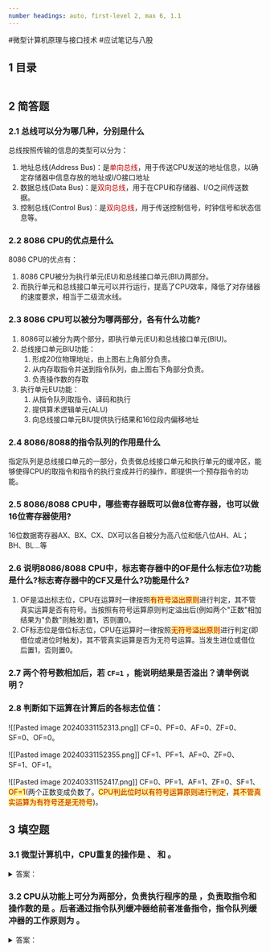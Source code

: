 ```yaml
---
number headings: auto, first-level 2, max 6, 1.1
---
```

#微型计算机原理与接口技术 #应试笔记与八股 

## 1 目录

```toc
```

## 2 简答题

### 2.1 总线可以分为哪几种，分别是什么

总线按照传输的信息的类型可以分为：
1. 地址总线(Address Bus)：是<font color="#c00000">单向总线</font>，用于传送CPU发送的地址信息，以确定存储器中信息存放的地址或I/O接口地址
2. 数据总线(Data Bus)：是<font color="#c00000">双向总线</font>，用于在CPU和存储器、I/O之间传送数据。
3. 控制总线(Control Bus)：是<font color="#c00000">双向总线</font>，用于传送控制信号，时钟信号和状态信息等。

### 2.2 8086 CPU的优点是什么

8086 CPU的优点有：
1. 8086 CPU被分为执行单元(EU)和总线接口单元(BIU)两部分。
2. 而执行单元和总线接口单元可以并行运行，提高了CPU效率，降低了对存储器的速度要求，相当于二级流水线。

### 2.3 8086 CPU可以被分为哪两部分，各有什么功能?

1. 8086可以被分为两个部分，即执行单元(EU)和总线接口单元(BIU)。
2. 总线接口单元BIU功能：
	1. 形成20位物理地址，由上图右上角部分负责。
	2. 从内存取指令并送到指令队列，由上图右下角部分负责。
	3. 负责操作数的存取
3. 执行单元EU功能：
	1. 从指令队列取指令、译码和执行
	2. 提供算术逻辑单元(ALU)
	3. 向总线接口单元BIU提供执行结果和16位段内偏移地址

### 2.4 8086/8088的指令队列的作用是什么

指定队列是总线接口单元的一部分，负责做总线接口单元和执行单元的缓冲区，能够使得CPU的取指令和指令的执行变成并行的操作，即提供一个预存指令的功能。

### 2.5 8086/8088 CPU中，哪些寄存器既可以做8位寄存器，也可以做16位寄存器使用?

16位数据寄存器AX、BX、CX、DX可以各自被分为高八位和低八位AH、AL；BH、BL...等

### 2.6 说明8086/8088 CPU中，标志寄存器中的OF是什么标志位?功能是什么?标志寄存器中的CF又是什么?功能是什么?

1. OF是溢出标志位，CPU在运算时一律按照<span style="background:#fff88f"><font color="#c00000">有符号溢出原则</font></span>进行判定，其不管真实运算是否有符号。当按照有符号运算原则判定溢出后(例如两个"正数"相加结果为"负数"则触发)置1，否则置0。
2. CF标志位是借位标志位，CPU在运算时一律按照<span style="background:#fff88f"><font color="#c00000">无符号溢出原则</font></span>进行判定(即借位或进位时触发)，其不管真实运算是否为无符号运算。当发生进位或借位后置1，否则置0。

### 2.7 两个符号数相加后，若 `CF=1` ，能说明结果是否溢出？请举例说明？


### 2.8 判断如下运算在计算后的各标志位值：

![[Pasted image 20240331152313.png]]
CF=0、PF=0、AF=0、ZF=0、SF=0、OF=0。

![[Pasted image 20240331152355.png]]
CF=1、PF=1、AF=0、ZF=0、SF=1、OF=1。

![[Pasted image 20240331152417.png]]
CF=0、PF=1、AF=1、ZF=0、SF=1、<span style="background:#fff88f"><font color="#c00000">OF=1</font></span>(两个正数变成负数了。<span style="background:#fff88f"><font color="#c00000">CPU判此位时以有符号运算原则进行判定</font></span>，<span style="background:#fff88f"><font color="#c00000">其不管真实运算为有符号还是无符号</font></span>)。

## 3 填空题

### 3.1 微型计算机中，CPU重复的操作是     、     和     。

<details>
<summary>答案：</summary>
<font color="#c00000">取指</font>令、指令<font color="#c00000">译码</font>、<font color="#c00000">执行</font>指令
</details>

### 3.2 CPU从功能上可分为两部分，负贵执行程序的是     ，负责取指令和操作数的是     。后者通过指令队列缓冲器给前者准备指令，指令队列缓冲器的工作原则为     。

<details>
<summary>答案：</summary>
执行单元(EU)、总线接口单元(BIU)、先入先出(FIFO)
</details>


